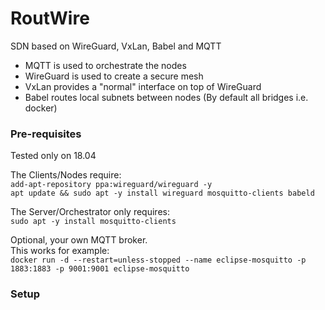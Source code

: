 # RoutWire
SDN based on WireGuard, VxLan, Babel and MQTT
 - MQTT is used to orchestrate the nodes
 - WireGuard is used to create a secure mesh
 - VxLan provides a "normal" interface on top of WireGuard
 - Babel routes local subnets between nodes (By default all bridges i.e. docker)
  
### Pre-requisites
Tested only on 18.04  
  
The Clients/Nodes require:  
`add-apt-repository ppa:wireguard/wireguard -y`  
`apt update && sudo apt -y install wireguard mosquitto-clients babeld`  
  
The Server/Orchestrator only requires:  
`sudo apt -y install mosquitto-clients`  
  
Optional, your own MQTT broker.  
This works for example:  
`docker run -d --restart=unless-stopped --name eclipse-mosquitto -p 1883:1883 -p 9001:9001 eclipse-mosquitto`  
  
### Setup
